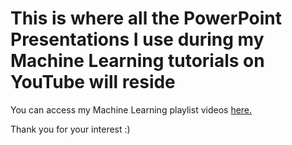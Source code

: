 <h1>This is where all the PowerPoint Presentations I use during my Machine Learning tutorials on YouTube will reside</h1>

You can access my Machine Learning playlist videos <a href="https://www.youtube.com/playlist?list=PLlg4M31xJeYa7XcJZWypot8l7R-0E65Ls">here.</a>

Thank you for your interest :)
